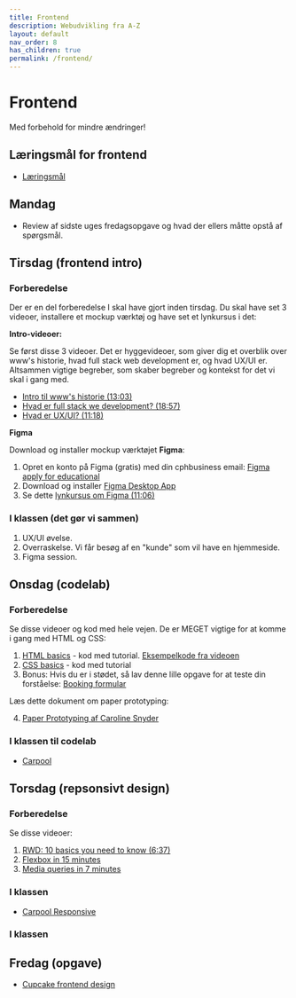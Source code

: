 ```yaml
---
title: Frontend
description: Webudvikling fra A-Z
layout: default
nav_order: 8
has_children: true
permalink: /frontend/
---
```

# Frontend

Med forbehold for mindre ændringer!

## Læringsmål for frontend

- [Læringsmål](./laeringsmaal.md)

## Mandag

- Review af sidste uges fredagsopgave og hvad der ellers måtte opstå af spørgsmål.

## Tirsdag (frontend intro)

### Forberedelse

Der er en del forberedelse I skal have gjort inden tirsdag. Du skal have set 3 videoer, installere et mockup værktøj og have set et lynkursus i det:

**Intro-videoer:**

Se først disse 3 videoer. Det er hyggevideoer, som giver dig et overblik over www's historie, hvad full stack web development er, og hvad UX/UI er. Altsammen vigtige begreber, som skaber begreber og kontekst for det vi skal i gang med.

- [Intro til www's historie (13:03)](https://cphbusiness.cloud.panopto.eu/Panopto/Pages/Viewer.aspx?id=f3f1894d-05fc-4b9c-8b7f-b083010c1da1)
- [Hvad er full stack we development? (18:57)](https://cphbusiness.cloud.panopto.eu/Panopto/Pages/Viewer.aspx?id=a17856b5-4dfd-4a9f-bb49-b08301221b06)
- [Hvad er UX/UI? (11:18)](https://cphbusiness.cloud.panopto.eu/Panopto/Pages/Viewer.aspx?id=3e8bfcf9-49ca-4587-890b-b08500ede1b6)

**Figma**

Download og installer mockup værktøjet **Figma**:

1. Opret en konto på Figma (gratis) med din cphbusiness email: [Figma apply for educational](https://www.figma.com/education/students/)
2. Download og installer [Figma Desktop App](https://www.figma.com/downloads/)
3. Se dette [lynkursus om Figma  (11:06)](https://www.youtube.com/watch?t=1&v=nZ57MPVbHUg)

### I klassen (det gør vi sammen)

1. UX/UI øvelse.
2. Overraskelse. Vi får besøg af en "kunde" som vil have en hjemmeside.
3. Figma session.

## Onsdag (codelab)

### Forberedelse

Se disse videoer og kod med hele vejen. De er MEGET vigtige for at komme i gang med HTML og CSS:

1. [HTML basics](https://cphbusiness.cloud.panopto.eu/Panopto/Pages/Viewer.aspx?id=b6652f11-6708-4e14-b892-b08801607448) - kod med tutorial. [Eksempelkode fra videoen](https://github.com/dat2Cph/content/blob/main/webstack/frontend/basic_html/index.html)
2. [CSS basics](https://cphbusiness.cloud.panopto.eu/Panopto/Pages/Viewer.aspx?id=e7566bb5-144e-45e0-b5c2-b1290156320a) - kod med tutorial
3. Bonus: Hvis du er i stødet, så lav denne lille opgave for at teste din forståelse: [Booking formular](./exercises/bookingform.md)

Læs dette dokument om paper prototyping:

4. [Paper Prototyping af Caroline Snyder](./docs/paper_prototyping.pdf)

### I klassen til codelab

- [Carpool](./exercises/carpool.md)

## Torsdag (repsonsivt design)

### Forberedelse

Se disse videoer:

1. [RWD: 10 basics you need to know (6:37)](https://www.youtube.com/watch?v=zF6VSky4SIc)
2. [Flexbox in 15 minutes](https://www.youtube.com/watch?v=fYq5PXgSsbE)
3. [Media queries in 7 minutes](https://www.youtube.com/watch?v=yU7jJ3NbPdA)

### I klassen

- [Carpool Responsive](./exercises/carpoolresponsive.md)

### I klassen

## Fredag (opgave)

- [Cupcake frontend design](./exercises/cupcake.md)
